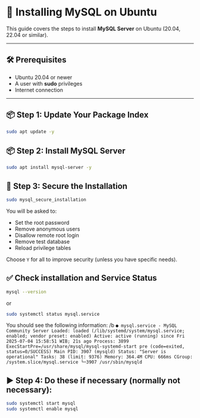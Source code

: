 # 🐬 Installing MySQL on Ubuntu

This guide covers the steps to install **MySQL Server** on Ubuntu (20.04, 22.04 or similar).

---

## 🛠️ Prerequisites

* Ubuntu 20.04 or newer
* A user with **sudo** privileges
* Internet connection

---

## 📦 Step 1: Update Your Package Index

```bash
sudo apt update -y
```

## 📦 Step 2: Install MySQL Server
```bash
sudo apt install mysql-server -y
```

## 🔐 Step 3: Secure the Installation
```bash
sudo mysql_secure_installation
```

You will be asked to:
* Set the root password
* Remove anonymous users
* Disallow remote root login
* Remove test database
* Reload privilege tables

Choose `Y` for all to improve security (unless you have specific needs).

## ✅ Check installation and Service Status
```bash
mysql --version
```
or
```bash
sudo systemctl status mysql.service
```
You should see the following information: /b
`
● mysql.service - MySQL Community Server
     Loaded: loaded (/lib/systemd/system/mysql.service; enabled; vendor preset: enabled)
     Active: active (running) since Fri 2025-07-04 15:58:51 WIB; 21s ago
    Process: 3899 ExecStartPre=/usr/share/mysql/mysql-systemd-start pre (code=exited, status=0/SUCCESS)
   Main PID: 3907 (mysqld)
     Status: "Server is operational"
      Tasks: 38 (limit: 9376)
     Memory: 364.4M
        CPU: 666ms
     CGroup: /system.slice/mysql.service
             └─3907 /usr/sbin/mysqld
`

## ▶️ Step 4: Do these if necessary (normally not necessary):
```bash
sudo systemctl start mysql
sudo systemctl enable mysql

